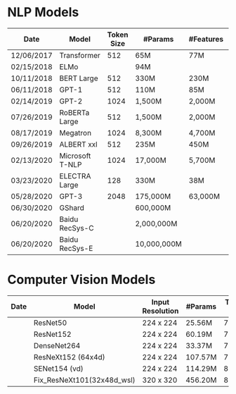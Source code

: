 
# NLP Models

|    Date    |      Model      | Token Size |   #Params   | #Features | Inference GFLOPs | Training PFLOPs |
|------------|-----------------|------------|-------------|-----------|------------------|-----------------|
| 12/06/2017 | Transformer     |        512 | 65M         | 77M       | 54               | 23,000          |
| 02/15/2018 | ELMo            |            | 94M         |           |                  | 3,300           |
| 10/11/2018 | BERT Large      |        512 | 330M        | 230M      | 340              | 250,000         |
| 06/11/2018 | GPT-1           |        512 | 110M        | 85M       | 96               | 57,000          |
| 02/14/2019 | GPT-2           |       1024 | 1,500M      | 2,000M    | 3,400            |                 |
| 07/26/2019 | RoBERTa Large   |        512 | 1,500M      | 2,000M    | 3,400            | 4,300,000       |
| 08/17/2019 | Megatron        |       1024 | 8,300M      | 4,700M    | 18,000           | 8,100,000       |
| 09/26/2019 | ALBERT xxl      |        512 | 235M        | 450M      | 2,500            | 31,000,000      |
| 02/13/2020 | Microsoft T-NLP |       1024 | 17,000M     | 5,700M    | 36,000           | 28,000,000      |
| 03/23/2020 | ELECTRA Large   |        128 | 330M        | 38M       | 79               | 3,100,000       |
| 05/28/2020 | GPT-3           |       2048 | 175,000M    | 63,000M   | 740,000          | 310,000,000     |
| 06/30/2020 | GShard          |            | 600,000M    |           |                  |                 |
| 06/20/2020 | Baidu RecSys-C  |            | 2,000,000M  |           | ~O(0.1)          |                 |
| 06/20/2020 | Baidu RecSys-E  |            | 10,000,000M |           | ~O(0.1)          |                 |



# Computer Vision Models
| Date |           Model            | Input Resolution | #Params | Top-1 | Inference GFLOPs | Training PFLOPs |
|------|----------------------------|------------------|---------|-------|------------------|-----------------|
|      | ResNet50                   | 224 x 224        | 25.56M  | 76.50 |             8.19 |                 |
|      | ResNet152                  | 224 x 224        | 60.19M  | 78.30 |            23.05 |                 |
|      | DenseNet264                | 224 x 224        | 33.37M  | 78.00 |            11.54 |                 |
|      | ResNeXt152 (64x4d)         | 224 x 224        | 107.57M | 79.50 |            43.03 |                 |
|      | SENet154 (vd)              | 224 x 224        | 114.29M | 81.40 |            45.83 |                 |
|      | Fix_ResNeXt101(32x48d_wsl) | 320 x 320        | 456.20M | 86.30 |           354.23 |                 |
